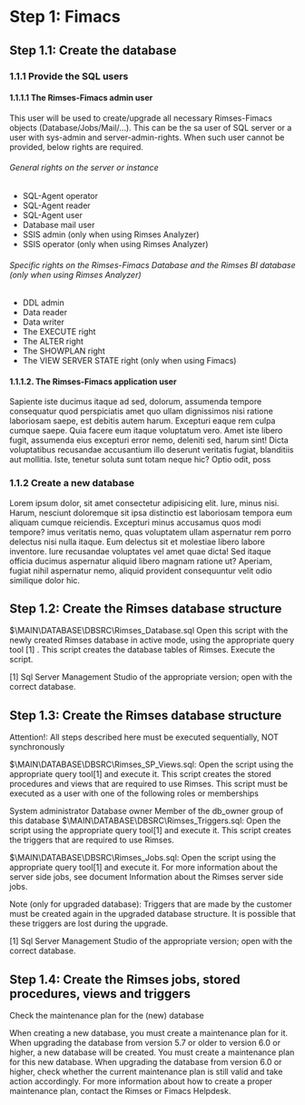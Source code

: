 
# Step 1: Fimacs

## Step 1.1: Create the database

### 1.1.1 Provide the SQL users

#### 1.1.1.1 The Rimses-Fimacs admin user

This user will be used to create/upgrade all necessary Rimses-Fimacs objects (Database/Jobs/Mail/...).
This can be the sa user of SQL server or a user with sys-admin and server-admin-rights.
When such user cannot be provided, below rights are required.

###### General rights on the server or instance
* SQL-Agent operator
* SQL-Agent reader
* SQL-Agent user
* Database mail user
* SSIS admin (only when using Rimses Analyzer)
* SSIS operator (only when using Rimses Analyzer)

###### Specific rights on the Rimses-Fimacs Database and the Rimses BI database (only when using Rimses Analyzer)
* DDL admin
* Data reader
* Data writer
* The EXECUTE right
* The ALTER right
* The SHOWPLAN right
* The VIEW SERVER STATE right (only when using Fimacs)


#### 1.1.1.2. The Rimses-Fimacs application user

Sapiente iste ducimus itaque ad sed, dolorum, assumenda tempore consequatur quod perspiciatis amet quo ullam dignissimos nisi ratione laboriosam saepe, est debitis autem harum. Excepturi eaque rem culpa cumque saepe.
Quia facere eum itaque voluptatum vero. Amet iste libero fugit, assumenda eius excepturi error nemo, deleniti sed, harum sint! Dicta voluptatibus recusandae accusantium illo deserunt veritatis fugiat, blanditiis aut mollitia.
Iste, tenetur soluta sunt totam neque hic? Optio odit, poss

### 1.1.2 Create a new database

Lorem ipsum dolor, sit amet consectetur adipisicing elit. Iure, minus nisi. Harum, nesciunt doloremque sit ipsa distinctio est laboriosam tempora eum aliquam cumque reiciendis. Excepturi minus accusamus quos modi tempore?
imus veritatis nemo, quas voluptatem ullam aspernatur rem porro delectus nisi nulla itaque. Eum delectus sit et molestiae libero labore inventore.
Iure recusandae voluptates vel amet quae dicta! Sed itaque officia ducimus aspernatur aliquid libero magnam ratione ut? Aperiam, fugiat nihil aspernatur nemo, aliquid provident consequuntur velit odio similique dolor hic.

## Step 1.2: Create the Rimses database structure

$\MAIN\DATABASE\DBSRC\Rimses_Database.sql
Open this script with the newly created Rimses database in active mode, using the appropriate query tool [1] .
This script creates the database tables of Rimses.
Execute the script.

[1] Sql Server Management Studio of the appropriate version; open with the correct database.

## Step 1.3: Create the Rimses database structure

Attention!: All steps described here must be executed sequentially, NOT synchronously

$\MAIN\DATABASE\DBSRC\Rimses_SP_Views.sql:
Open the script using the appropriate query tool[1] and execute it.
This script creates the stored procedures and views that are required to use Rimses.
This script must be executed as a user with one of the following roles or memberships

System administrator
Database owner
Member of the db_owner group of this database
$\MAIN\DATABASE\DBSRC\Rimses_Triggers.sql:
Open the script using the appropriate query tool[1] and execute it.
This script creates the triggers that are required to use Rimses.

$\MAIN\DATABASE\DBSRC\Rimses_Jobs.sql:
Open the script using the appropriate query tool[1] and execute it.
For more information about the server side jobs, see document Information about the Rimses server side jobs.

Note (only for upgraded database):
Triggers that are made by the customer must be created again in the upgraded database structure. It is possible that these triggers are lost during the upgrade.

[1] Sql Server Management Studio of the appropriate version; open with the correct database.

## Step 1.4: Create the Rimses jobs, stored procedures, views and triggers

Check the maintenance plan for the (new) database

When creating a new database, you must create a maintenance plan for it.
When upgrading the database from version 5.7 or older to version 6.0 or higher, a new database will be created. You must create a maintenance plan for this new database.
When upgrading the database from version 6.0 or higher, check whether the current maintenance plan is still valid and take action accordingly.
For more information about how to create a proper maintenance plan, contact the Rimses or Fimacs Helpdesk.

